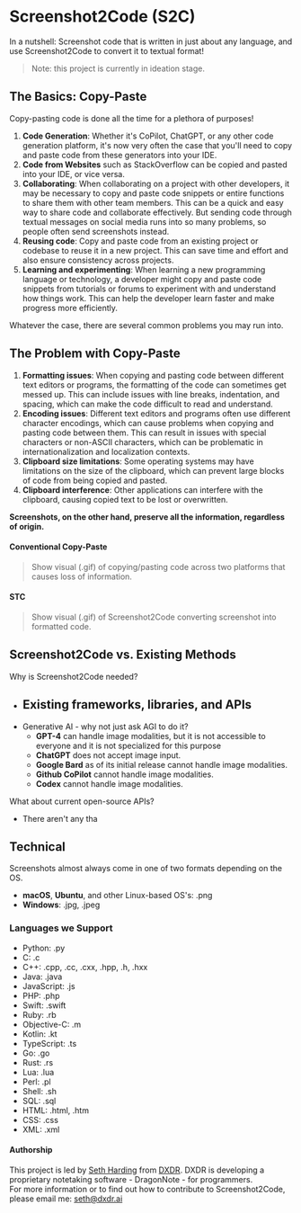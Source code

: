 # Screenshot2Code (S2C)

In a nutshell: Screenshot code that is written in just about any language, and use Screenshot2Code to convert it to textual format!  
> Note: this project is currently in ideation stage.

## The Basics: Copy-Paste
Copy-pasting code is done all the time for a plethora of purposes!
1. **Code Generation**: Whether it's CoPilot, ChatGPT, or any other code generation platform, it's now very often the case that you'll need to copy and paste code from these generators into your IDE.
2. **Code from Websites** such as StackOverflow can be copied and pasted into your IDE, or vice versa.
3. **Collaborating**: When collaborating on a project with other developers, it may be necessary to copy and paste code snippets or entire functions to share them with other team members. This can be a quick and easy way to share code and collaborate effectively. But sending code through textual messages on social media runs into so many problems, so people often send screenshots instead.
4. **Reusing code**: Copy and paste code from an existing project or codebase to reuse it in a new project. This can save time and effort and also ensure consistency across projects.
5. **Learning and experimenting**: When learning a new programming language or technology, a developer might copy and paste code snippets from tutorials or forums to experiment with and understand how things work. This can help the developer learn faster and make progress more efficiently.

Whatever the case, there are several common problems you may run into.

## The Problem with Copy-Paste
1. **Formatting issues**: When copying and pasting code between different text editors or programs, the formatting of the code can sometimes get messed up. This can include issues with line breaks, indentation, and spacing, which can make the code difficult to read and understand.
2. **Encoding issues**: Different text editors and programs often use different character encodings, which can cause problems when copying and pasting code between them. This can result in issues with special characters or non-ASCII characters, which can be problematic in internationalization and localization contexts.
3. **Clipboard size limitations**: Some operating systems may have limitations on the size of the clipboard, which can prevent large blocks of code from being copied and pasted.
4. **Clipboard interference**: Other applications can interfere with the clipboard, causing copied text to be lost or overwritten.

**Screenshots, on the other hand, preserve all the information, regardless of origin.**


#### Conventional Copy-Paste
> Show visual (.gif) of copying/pasting code across two platforms that causes loss of information.

#### STC
> Show visual (.gif) of Screenshot2Code converting screenshot into formatted code.




## Screenshot2Code vs. Existing Methods
Why is Screenshot2Code needed?
- Existing frameworks, libraries, and APIs
  - 
- Generative AI - why not just ask AGI to do it?
  - **GPT-4** can handle image modalities, but it is not accessible to everyone and it is not specialized for this purpose
  - **ChatGPT** does not accept image input.
  - **Google Bard** as of its initial release cannot handle image modalities.
  - **Github CoPilot** cannot handle image modalities.
  - **Codex** cannot handle image modalities.

What about current open-source APIs?
- There aren't any tha






## Technical
Screenshots almost always come in one of two formats depending on the OS.
- **macOS**, **Ubuntu**, and other Linux-based OS's: .png
- **Windows**: .jpg, .jpeg

### Languages we Support
- Python: .py
- C: .c
- C++: .cpp, .cc, .cxx, .hpp, .h, .hxx
- Java: .java
- JavaScript: .js
- PHP: .php
- Swift: .swift
- Ruby: .rb
- Objective-C: .m
- Kotlin: .kt
- TypeScript: .ts
- Go: .go
- Rust: .rs
- Lua: .lua
- Perl: .pl
- Shell: .sh
- SQL: .sql
- HTML: .html, .htm
- CSS: .css
- XML: .xml





#### Authorship
This project is led by [Seth Harding](https://linkedin.com/in/SethHasi) from [DXDR](https://dxdr.ai). DXDR is developing a proprietary notetaking software - DragonNote - for programmers.  
For more information or to find out how to contribute to Screenshot2Code, please email me: seth@dxdr.ai
